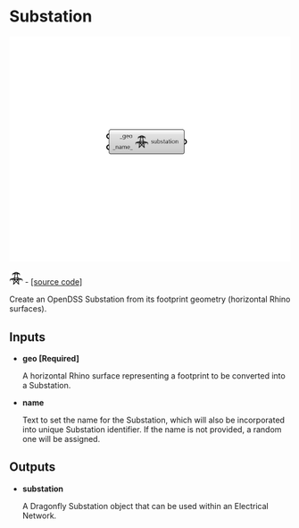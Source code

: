 # Substation

![](../../.gitbook/assets/Substation.png)

![](../../.gitbook/assets/Substation%20%281%29.png) - [\[source code\]](https://github.com/ladybug-tools/dragonfly-grasshopper/blob/master/dragonfly_grasshopper/src//DF%20Substation.py)

Create an OpenDSS Substation from its footprint geometry \(horizontal Rhino surfaces\).

## Inputs

* **geo \[Required\]**

  A horizontal Rhino surface representing a footprint to be converted into a Substation. 

* **name**

  Text to set the name for the Substation, which will also be incorporated into unique Substation identifier.  If the name is not provided, a random one will be assigned. 

## Outputs

* **substation**

  A Dragonfly Substation object that can be used within an Electrical Network. 

